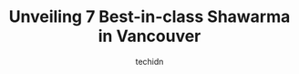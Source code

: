 ---
layout: ampstory
image: https://i0.wp.com/www.auto.or.id/wp-content/uploads/2023/06/fresh-donair-0-vancouver-1686322269.jpeg?resize=640,853
author: techidn
featured: false
description: Vancouver, British Columbia, Canada is a haven for Shawarma enthusiasts, boasting an impressive array of 7 top-notch establishments. Whether youre a seasoned connoisseur or simply curious t
title: Unveiling 7 Best-in-class Shawarma in Vancouver
cover:
   title: Unveiling 7 Best-in-class Shawarma in Vancouver
   subtitle: AUTO.OR.ID
   background: https://www.auto.or.id/wp-content/uploads/2023/06/fresh-donair-0-vancouver-1686322269.jpeg

pages: 
 - layout: thirds
   top: <h1>#1 Zaatar w Zeit</h1>
   bottom: "<p>Zaatar (Thyme) w (and) Zeit (Olive), as displayed in one of the walls of the restaurant. Food was okay; not outstanding. I guess I expected great tasting food as the pict</p>"
   background: https://www.auto.or.id/wp-content/uploads/2023/06/fresh-donair-1-vancouver-1686322270.jpeg
   backgroundblur: true
 - layout: thirds
   top: <h1>#2 Saba Foods Yemeni Restaurant</h1>
   bottom: "<p>509 Main St, Vancouver, BC V6A 2V1, Canada</p>"
   background: https://www.auto.or.id/wp-content/uploads/2023/06/fresh-donair-2-vancouver-1686322272.jpeg
   cta:
      link: https://www.auto.or.id/unveiling-7-best-in-class-shawarma-in-vancouver/
      text: Unveiling 7 Best-in-class Shawarma in Vancouver
 - layout: thirds
   top: <h1>#3 Fresh Donair</h1>
   bottom: "<p>1009 Granville St, Vancouver, BC V6Z 1L3, Canada</p>"
   background: https://images.unsplash.com/photo-1625078995475-24378c4d611b?ixlib=rb-4.0.3&ixid=MnwxMjA3fDB8MHxwaG90by1wYWdlfHx8fGVufDB8fHx8&auto=format&fit=crop&w=640&h=853&q=80
   cta:
      link: https://www.auto.or.id/unveiling-7-best-in-class-shawarma-in-vancouver/
      text: Unveiling 7 Best-in-class Shawarma in Vancouver
 - layout: thirds
   top: <h1>#4 Best Falafel Commercial Drive</h1>
   bottom: "<p>2013 Commercial Dr, Vancouver, BC V5N 4B1, Canada</p>"
   background: https://images.unsplash.com/photo-1485291571150-772bcfc10da5?ixlib=rb-4.0.3&ixid=MnwxMjA3fDB8MHxwaG90by1wYWdlfHx8fGVufDB8fHx8&auto=format&fit=crop&w=640&h=853&q=80
   cta:
      link: https://www.auto.or.id/unveiling-7-best-in-class-shawarma-in-vancouver/
      text: Unveiling 7 Best-in-class Shawarma in Vancouver
 - layout: thirds
   top: <h1>#5 Mr. Shawarma Vancouver Shawarma and Cheesesteak, Burger, and Falafel</h1>
   bottom: "<p>655 Burrard Street At the corner of Burrard and, Melville St, Vancouver, BC V6Z 1A1, Canada</p>"
   background: https://images.unsplash.com/photo-1635249477961-163809b2f764?ixlib=rb-4.0.3&ixid=MnwxMjA3fDB8MHxwaG90by1wYWdlfHx8fGVufDB8fHx8&auto=format&fit=crop&w=640&h=853&q=80
   cta:
      link: https://www.auto.or.id/unveiling-7-best-in-class-shawarma-in-vancouver/
      text: Unveiling 7 Best-in-class Shawarma in Vancouver
 - layout: thirds
   top: <h1>#6 Albasha Express Shawarma & Falafel</h1>
   bottom: "<p>1937 Cornwall Ave, Vancouver, BC V6J 1C8, Vancouver, BC V6K 2H2, Canada</p>"
   background: https://images.unsplash.com/photo-1517672651691-24622a91b550?ixlib=rb-4.0.3&ixid=MnwxMjA3fDB8MHxwaG90by1wYWdlfHx8fGVufDB8fHx8&auto=format&fit=crop&w=640&h=853&q=80
   cta:
      link: https://www.auto.or.id/unveiling-7-best-in-class-shawarma-in-vancouver/
      text: Unveiling 7 Best-in-class Shawarma in Vancouver
 - layout: thirds
   top: <h1>#7 Shawarma cafe</h1>
   bottom: "<p>1412 E 49th Ave, Vancouver, BC V5P 1S3, Canada</p>"
   background: https://images.unsplash.com/photo-1576933875027-3314e0a79702?ixlib=rb-4.0.3&ixid=MnwxMjA3fDB8MHxwaG90by1wYWdlfHx8fGVufDB8fHx8&auto=format&fit=crop&w=640&h=853&q=80
   cta:
      link: https://www.auto.or.id/unveiling-7-best-in-class-shawarma-in-vancouver/
      text: Unveiling 7 Best-in-class Shawarma in Vancouver
 - layout: thirds
   middle: Continue reading...
   background: https://images.unsplash.com/photo-1629935389411-1bb0ae0d1ffe?ixlib=rb-4.0.3&ixid=MnwxMjA3fDB8MHxwaG90by1wYWdlfHx8fGVufDB8fHx8&auto=format&fit=crop&w=640&h=853&q=80
   cta:
      link: https://www.auto.or.id/unveiling-7-best-in-class-shawarma-in-vancouver/
      text: Unveiling 7 Best-in-class Shawarma in Vancouver

---
